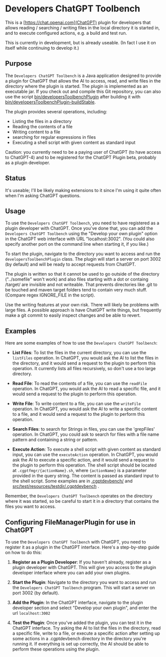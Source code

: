 # Developers ChatGPT Toolbench

This is a [https://chat.openai.com](ChatGPT) plugin for developers that allows reading / searching / writing files
in the local directory it is started in, and to execute configured actions, e.g. a build and test run.

This is currently in development, but is already useable. (In fact I use it on itself while continuing to develop it.)

## Purpose

The `Developers ChatGPT Toolbench` is a Java application designed to provide a plugin for ChatGPT that allows the AI to 
access, read, and write files in the directory where the plugin is started. The plugin is implemented as an 
executable jar. If you check out and compile this Git repository, you can also use the script 
[bin/developersToolbenchPlugin](bin/developersToolbenchPlugin) after building it with 
[bin/developersToolbenchPlugin-buildStable](bin/developersToolbenchPlugin-buildStable).

The plugin provides several operations, including:

- Listing the files in a directory
- Reading the contents of a file
- Writing content to a file
- searching for regular expressions in files
- Executing a shell script with given content as standard input

Caution: you currently need to be a paying user of ChatGPT (to have access to ChatGPT-4) and to be registered for the
ChatGPT Plugin beta, probably as a plugin developer.

## Status

It's useable; I'll be likely making extensions to it since I'm using it quite often when I'm asking ChatGPT questions.

## Usage

To use the `Developers ChatGPT Toolbench`, you need to have registered as a plugin developer with ChatGPT. 
Once you've done that, you can add the `Developers ChatGPT Toolbench` using the 
"Develop your own plugin" option in the ChatGPT web interface with URL "localhost:3002". (You could also specify 
another port on the command line when starting it, if you like.)

To start the plugin, navigate to the directory you want to access and run the `developersToolbenchPlugin` class. 
The plugin will start a server on port 3002 (by default) and will be ready to accept requests from ChatGPT.

The plugin is written so that it cannot be used to go outside of the directory ("../somefile" won't work) and also
files starting with a dot or containg /target/ are invisible and not writeable. That prevents directories like .git
to be touched and maven target folders tend to contain very much stuff.
(Compare regex IGNORE_FILE in the script).

Use the writing features at your own risk. There will likely be problems with large files. A possible approach is
have ChatGPT write things, but frequently make a git commit to easily inspect changes and be able to revert.

## Examples

Here are some examples of how to use the `Developers ChatGPT Toolbench`:

- **List Files**: To list the files in the current directory, you can use the `listFiles` operation. In ChatGPT, you
  would ask the AI to list the files in the directory, and it would send a request to the plugin to perform this
  operation. It currently lists all files recursively, so don't use a too large directory.

- **Read File**: To read the contents of a file, you can use the `readFile` operation. In ChatGPT, you would ask the AI
  to read a specific file, and it would send a request to the plugin to perform this operation.

- **Write File**: To write content to a file, you can use the `writeFile` operation. In ChatGPT, you would ask the AI to
  write a specific content to a file, and it would send a request to the plugin to perform this operation.

- **Search Files**: to search for Strings in files, you can use the 'grepFiles' operation. In ChatGPT, you could ask 
  to search for files with a file name pattern and containing a string or pattern.

- **Execute Action**: To execute a shell script with given content as standard input, you can use the `executeAction`
  operation. In ChatGPT, you would ask the AI to execute a specific action, and it would send a request to the plugin to
  perform this operation. The shell script should be located at `.cgptfmgr/{actionName}.sh`, where `{actionName}` is a
  parameter provided in the query string. The content is passed as standard input to the shell script. Some examples 
  are in [.cgptdevbench/](.cgptdevbench/) and
  [src/test/resources/testdir/.cgptdevbench](src/test/resources/testdir/.cgptdevbench) .
  

Remember, the `Developers ChatGPT Toolbench` operates on the directory where it was started, 
so be careful to start it in a  directory that contains the files you want to access.

## Configuring FileManagerPlugin for use in ChatGPT

To use the `Developers ChatGPT Toolbench` with ChatGPT, you need to register it as a plugin in the ChatGPT interface. 
Here's a step-by-step guide on how to do this:

1. **Register as a Plugin Developer**: If you haven't already, register as a plugin developer with ChatGPT. This will
   give you access to the plugin developer interface where you can add your own plugins.

2. **Start the Plugin**: Navigate to the directory you want to access and run the `Developers ChatGPT Toolbench` 
   program. This will start a server on port 3002 (by default).

3. **Add the Plugin**: In the ChatGPT interface, navigate to the plugin developer section and select "Develop your own
   plugin", and enter the url `localhost:3002`

4. **Test the Plugin**: Once you've added the plugin, you can test it in the ChatGPT interface. Try asking the AI to
   list the files in the directory, read a specific file, write to a file, or execute a specific action after 
   setting up some actions in a .cgptdevbench directory in the directory you're running it. If everything
   is set up correctly, the AI should be able to perform these operations using the plugin.

